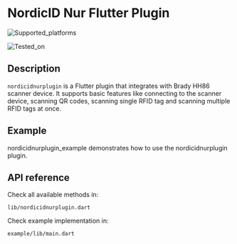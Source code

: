 # NordicID Nur Flutter Plugin

![Supported_platforms](https://img.shields.io/badge/Supported_platforms-Android-blue)

![Tested_on](https://img.shields.io/badge/Tested_on-Brady_HH86_RFID/Barcode_Reader-blue)

## Description

`nordicidnurplugin` is a Flutter plugin that integrates with Brady HH86 scanner device.
It supports basic features like connecting to the scanner device, scanning QR codes,
scanning single RFID tag and scanning multiple RFID tags at once.

## Example

nordicidnurplugin_example demonstrates how to use the nordicidnurplugin plugin.

## API reference

Check all available methods in:
```
lib/nordicidnurplugin.dart
```

Check example implementation in:
```
example/lib/main.dart
```